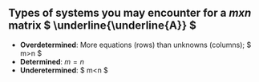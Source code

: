 ## Types of systems you may encounter for a $mxn$ matrix $ \underline{\underline{A}} $
- **Overdetermined**: More equations (rows) than unknowns (columns); $ m>n $
- **Determined**: $m = n$
- **Underetermined**: $ m<n $
